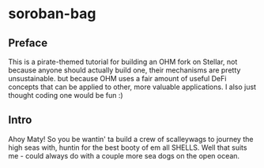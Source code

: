 # soroban-bag

## Preface

This is a pirate-themed tutorial for building an OHM fork on Stellar, not because anyone should actually build one, their mechanisms are pretty unsustainable. but because OHM uses a fair amount of useful DeFi concepts that can be applied to other, more valuable applications. I also just thought coding one would be fun :)

## Intro

Ahoy Maty! So you be wantin' ta build a crew of scalleywags to journey the high seas with, huntin for the best booty of em all SHELLS. Well that suits me - could always do with a couple more sea dogs on the open ocean.
